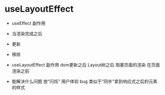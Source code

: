 # useLayoutEffect

- useEffect
 副作用 
 - 当渲染完成之后 
 - 更新
 - 移除

 - useLayoutEffect
    副作用
    dom更新之后
    Layout树之后
    阻塞页面的渲染
    在页面渲染之前
   
- 能解决什么问题
   放“闪烁” 用户体验 bug
   类似于“同步”拿到响应式之后的元素的样式
